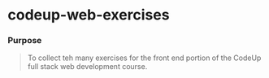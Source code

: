 # codeup-web-exercises

###  Purpose
> To collect teh many exercises for the front end portion of the CodeUp full stack web development course.
